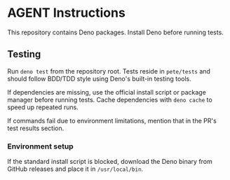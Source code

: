 # AGENT Instructions

This repository contains Deno packages. Install Deno before running tests.

## Testing

Run `deno test` from the repository root. Tests reside in `pete/tests` and
should follow BDD/TDD style using Deno's built-in testing tools.

If dependencies are missing, use the official install script or package manager
before running tests. Cache dependencies with `deno cache` to speed up repeated
runs.

If commands fail due to environment limitations, mention that in the PR's test
results section.


### Environment setup
If the standard install script is blocked, download the Deno binary from GitHub
releases and place it in `/usr/local/bin`.
